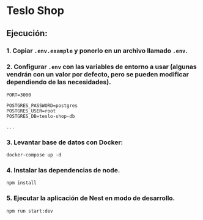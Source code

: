 # Teslo Shop

## Ejecución:

### 1. Copiar `.env.example` y ponerlo en un archivo llamado `.env`.

### 2. Configurar `.env` con las variables de entorno a usar (algunas vendrán con un valor por defecto, pero se pueden modificar dependiendo de las necesidades).

```
PORT=3000

POSTGRES_PASSWORD=postgres
POSTGRES_USER=root
POSTGRES_DB=teslo-shop-db

...
```

### 3. Levantar base de datos con Docker:

```
docker-compose up -d
```

### 4. Instalar las dependencias de node.

```
npm install
```

### 5. Ejecutar la aplicación de Nest en modo de desarrollo.

```
npm run start:dev
```
